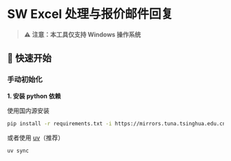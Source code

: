 # SW Excel 处理与报价邮件回复

> ⚠️ **注意：本工具仅支持 Windows 操作系统**


## 🚀 快速开始

### 手动初始化

**1. 安装 python 依赖**

使用国内源安装

```bash
pip install -r requirements.txt -i https://mirrors.tuna.tsinghua.edu.cn/pypi/web/simple
```

或者使用 [uv](https://github.com/astral-sh/uv)（推荐）

```bash
uv sync
```
